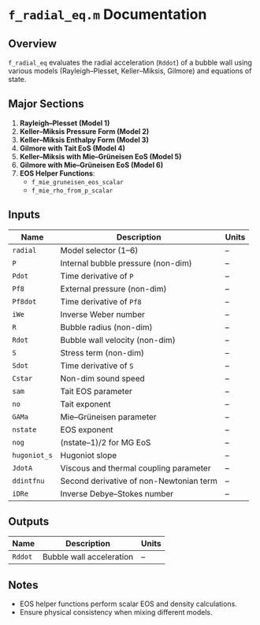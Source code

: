 # `f_radial_eq.m` Documentation

## Overview
`f_radial_eq` evaluates the radial acceleration (`Rddot`) of a bubble wall using various models (Rayleigh–Plesset, Keller–Miksis, Gilmore) and equations of state.

## Major Sections
1. **Rayleigh–Plesset (Model 1)**
2. **Keller–Miksis Pressure Form (Model 2)**
3. **Keller–Miksis Enthalpy Form (Model 3)**
4. **Gilmore with Tait EoS (Model 4)**
5. **Keller–Miksis with Mie–Grüneisen EoS (Model 5)**
6. **Gilmore with Mie–Grüneisen EoS (Model 6)**
7. **EOS Helper Functions**:
   - `f_mie_gruneisen_eos_scalar`
   - `f_mie_rho_from_p_scalar`

## Inputs

| Name        | Description                                | Units |
|-------------|--------------------------------------------|-------|
| `radial`    | Model selector (1–6)                      | –     |
| `P`         | Internal bubble pressure (non-dim)        | –     |
| `Pdot`      | Time derivative of `P`                    | –     |
| `Pf8`       | External pressure (non-dim)               | –     |
| `Pf8dot`    | Time derivative of `Pf8`                  | –     |
| `iWe`       | Inverse Weber number                      | –     |
| `R`         | Bubble radius (non-dim)                   | –     |
| `Rdot`      | Bubble wall velocity (non-dim)            | –     |
| `S`         | Stress term (non-dim)                     | –     |
| `Sdot`      | Time derivative of `S`                    | –     |
| `Cstar`     | Non-dim sound speed                       | –     |
| `sam`       | Tait EOS parameter                        | –     |
| `no`        | Tait exponent                             | –     |
| `GAMa`      | Mie–Grüneisen parameter                   | –     |
| `nstate`    | EOS exponent                              | –     |
| `nog`       | (nstate–1)/2 for MG EoS                   | –     |
| `hugoniot_s`| Hugoniot slope                            | –     |
| `JdotA`     | Viscous and thermal coupling parameter    | –     |
| `ddintfnu`  | Second derivative of non-Newtonian term   | –     |
| `iDRe`      | Inverse Debye–Stokes number              | –     |

## Outputs

| Name     | Description                             | Units |
|----------|-----------------------------------------|-------|
| `Rddot`  | Bubble wall acceleration                | –     |

## Notes
- EOS helper functions perform scalar EOS and density calculations.
- Ensure physical consistency when mixing different models.
